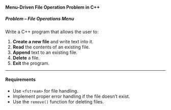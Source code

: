 #### Menu-Driven File Operation Problem in C++

##### Problem – File Operations Menu

Write a C++ program that allows the user to:

1. **Create a new file** and write text into it.
2. **Read** the contents of an existing file.
3. **Append** text to an existing file.
4. **Delete** a file.
5. **Exit** the program.

---

#### Requirements

- Use `<fstream>` for file handling.
- Implement proper error handling if the file doesn’t exist.
- Use the `remove()` function for deleting files.
